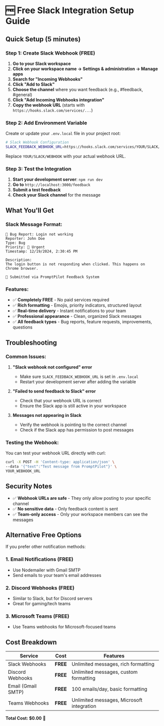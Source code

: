 # 🆓 Free Slack Integration Setup Guide

## Quick Setup (5 minutes)

### Step 1: Create Slack Webhook (FREE)

1. **Go to your Slack workspace**
2. **Click on your workspace name → Settings & administration → Manage apps**
3. **Search for "Incoming Webhooks"**
4. **Click "Add to Slack"**
5. **Choose the channel** where you want feedback (e.g., #feedback, #general)
6. **Click "Add Incoming Webhooks integration"**
7. **Copy the webhook URL** (starts with `https://hooks.slack.com/services/...`)

### Step 2: Add Environment Variable

Create or update your `.env.local` file in your project root:

```bash
# Slack Webhook Configuration
SLACK_FEEDBACK_WEBHOOK_URL=https://hooks.slack.com/services/YOUR/SLACK/WEBHOOK
```

Replace `YOUR/SLACK/WEBHOOK` with your actual webhook URL.

### Step 3: Test the Integration

1. **Start your development server**: `npm run dev`
2. **Go to** `http://localhost:3000/feedback`
3. **Submit a test feedback**
4. **Check your Slack channel** for the message

## What You'll Get

### Slack Message Format:
```
🐛 Bug Report: Login not working
Reporter: John Doe
Type: Bug
Priority: 🔴 Urgent
Timestamp: 12/19/2024, 2:30:45 PM

Description:
The login button is not responding when clicked. This happens on Chrome browser.

📝 Submitted via PromptPilot Feedback System
```

### Features:
- ✅ **Completely FREE** - No paid services required
- ✅ **Rich formatting** - Emojis, priority indicators, structured layout
- ✅ **Real-time delivery** - Instant notifications to your team
- ✅ **Professional appearance** - Clean, organized Slack messages
- ✅ **All feedback types** - Bug reports, feature requests, improvements, questions

## Troubleshooting

### Common Issues:

1. **"Slack webhook not configured" error**
   - Make sure `SLACK_FEEDBACK_WEBHOOK_URL` is set in `.env.local`
   - Restart your development server after adding the variable

2. **"Failed to send feedback to Slack" error**
   - Check that your webhook URL is correct
   - Ensure the Slack app is still active in your workspace

3. **Messages not appearing in Slack**
   - Verify the webhook is pointing to the correct channel
   - Check if the Slack app has permission to post messages

### Testing the Webhook:

You can test your webhook URL directly with curl:

```bash
curl -X POST -H 'Content-type: application/json' \
--data '{"text":"Test message from PromptPilot"}' \
YOUR_WEBHOOK_URL
```

## Security Notes

- ✅ **Webhook URLs are safe** - They only allow posting to your specific channel
- ✅ **No sensitive data** - Only feedback content is sent
- ✅ **Team-only access** - Only your workspace members can see the messages

## Alternative Free Options

If you prefer other notification methods:

### 1. Email Notifications (FREE)
- Use Nodemailer with Gmail SMTP
- Send emails to your team's email addresses

### 2. Discord Webhooks (FREE)
- Similar to Slack, but for Discord servers
- Great for gaming/tech teams

### 3. Microsoft Teams (FREE)
- Use Teams webhooks for Microsoft-focused teams

## Cost Breakdown

| Service | Cost | Features |
|---------|------|----------|
| Slack Webhooks | **FREE** | Unlimited messages, rich formatting |
| Discord Webhooks | **FREE** | Unlimited messages, custom formatting |
| Email (Gmail SMTP) | **FREE** | 100 emails/day, basic formatting |
| Teams Webhooks | **FREE** | Unlimited messages, Microsoft integration |

**Total Cost: $0.00** 🎉



